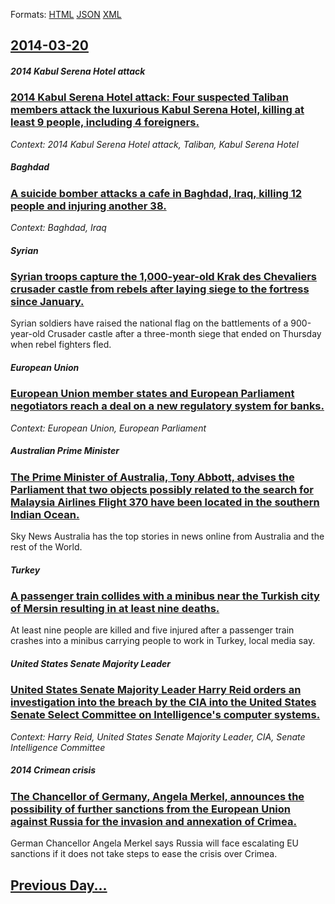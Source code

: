 
Formats: [HTML](2014/03/20/index.html)  [JSON](2014/03/20/index.json)  [XML](2014/03/20/index.xml)  

## [2014-03-20](/news/2014/03/20/index.md)

##### 2014 Kabul Serena Hotel attack
### [2014 Kabul Serena Hotel attack: Four suspected Taliban members attack the luxurious Kabul Serena Hotel, killing at least 9 people, including 4 foreigners. ](/news/2014/03/20/2014-kabul-serena-hotel-attack-four-suspected-taliban-members-attack-the-luxurious-kabul-serena-hotel-killing-at-least-9-people-including.md)
_Context: 2014 Kabul Serena Hotel attack, Taliban, Kabul Serena Hotel_

##### Baghdad
### [A suicide bomber attacks a cafe in Baghdad, Iraq, killing 12 people and injuring another 38. ](/news/2014/03/20/a-suicide-bomber-attacks-a-cafe-in-baghdad-iraq-killing-12-people-and-injuring-another-38.md)
_Context: Baghdad, Iraq_

##### Syrian
### [Syrian troops capture the 1,000-year-old Krak des Chevaliers crusader castle from rebels after laying siege to the fortress since January. ](/news/2014/03/20/syrian-troops-capture-the-1-000-year-old-krak-des-chevaliers-crusader-castle-from-rebels-after-laying-siege-to-the-fortress-since-january.md)
Syrian soldiers have raised the national flag on the battlements of a 900-year-old Crusader castle after a three-month siege that ended on Thursday when rebel fighters fled.

##### European Union
### [European Union member states and European Parliament negotiators reach a deal on a new regulatory system for banks. ](/news/2014/03/20/european-union-member-states-and-european-parliament-negotiators-reach-a-deal-on-a-new-regulatory-system-for-banks.md)
_Context: European Union, European Parliament_

##### Australian Prime Minister
### [The Prime Minister of Australia, Tony Abbott, advises the Parliament that two objects possibly related to the search for Malaysia Airlines Flight 370 have been located in the southern Indian Ocean. ](/news/2014/03/20/the-prime-minister-of-australia-tony-abbott-advises-the-parliament-that-two-objects-possibly-related-to-the-search-for-malaysia-airlines-f.md)
Sky News Australia has the top stories in news online from Australia and the rest of the World.

##### Turkey
### [A passenger train collides with a minibus near the Turkish city of Mersin resulting in at least nine deaths. ](/news/2014/03/20/a-passenger-train-collides-with-a-minibus-near-the-turkish-city-of-mersin-resulting-in-at-least-nine-deaths.md)
At least nine people are killed and five injured after a passenger train crashes into a minibus carrying people to work in Turkey, local media say.

##### United States Senate Majority Leader
### [United States Senate Majority Leader Harry Reid orders an investigation into the breach by the CIA into the United States Senate Select Committee on Intelligence's computer systems. ](/news/2014/03/20/united-states-senate-majority-leader-harry-reid-orders-an-investigation-into-the-breach-by-the-cia-into-the-united-states-senate-select-comm.md)
_Context: Harry Reid, United States Senate Majority Leader, CIA, Senate Intelligence Committee_

##### 2014 Crimean crisis
### [The Chancellor of Germany, Angela Merkel, announces the possibility of further sanctions from the European Union against Russia for the invasion and annexation of Crimea. ](/news/2014/03/20/the-chancellor-of-germany-angela-merkel-announces-the-possibility-of-further-sanctions-from-the-european-union-against-russia-for-the-inva.md)
German Chancellor Angela Merkel says Russia will face escalating EU sanctions if it does not take steps to ease the crisis over Crimea.

## [Previous Day...](/news/2014/03/19/index.md)

